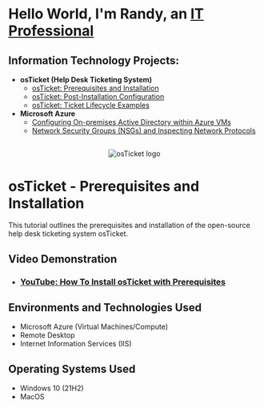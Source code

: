 <h1>Hello World, I'm Randy, an <a href="https://www.linkedin.com/in/randy-carranza-3a9920282">IT Professional</a></h1>

<h2>Information Technology Projects:</h2>

- <b>osTicket (Help Desk Ticketing System)</b>
  - [osTicket: Prerequisites and Installation](https://github.com/RandyCarranza/osticket-prereqs)
  - [osTicket: Post-Installation Configuration](https://github.com/RandyCarranza/post-install-config)
  - [osTicket: Ticket Lifecycle Examples](https://github.com/RandyCarranza/ticket-lifecycle)
- <b>Microsoft Azure</b>
  - [Configuring On-premises Active Directory within Azure VMs](https://github.com/RandyCarranza/ActiveDirectory)
  - [Network Security Groups (NSGs) and Inspecting Network Protocols](https://github.com/RandyCarranza/azure-network-protocols)

<h2></h2>



<p align="center">
<img src="https://i.imgur.com/Clzj7Xs.png" alt="osTicket logo"/>
</p>

<h1>osTicket - Prerequisites and Installation</h1>
This tutorial outlines the prerequisites and installation of the open-source help desk ticketing system osTicket.<br />


<h2>Video Demonstration</h2>

- ### [YouTube: How To Install osTicket with Prerequisites](https://www.youtube.com)

<h2>Environments and Technologies Used</h2>

- Microsoft Azure (Virtual Machines/Compute)
- Remote Desktop
- Internet Information Services (IIS)

<h2>Operating Systems Used </h2>

- Windows 10</b> (21H2)
- MacOS 

